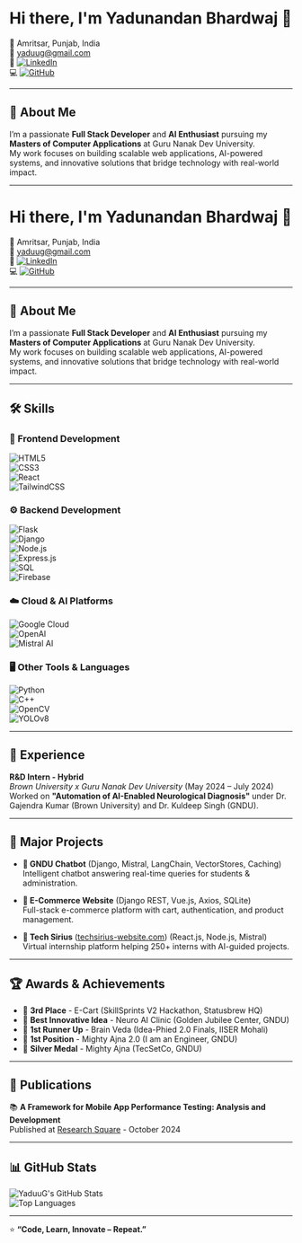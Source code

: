 # Hi there, I'm Yadunandan Bhardwaj 👋

📍 Amritsar, Punjab, India  
📧 [yaduug@gmail.com](mailto:yaduug@gmail.com)  
💼 [![LinkedIn](https://img.shields.io/badge/LinkedIn-0077B5?logo=linkedin&logoColor=white)](https://linkedin.com/in/YADUUG)  
💻 [![GitHub](https://img.shields.io/badge/GitHub-181717?logo=github&logoColor=white)](https://github.com/YADUUG)

---

## 🚀 About Me  
I’m a passionate **Full Stack Developer** and **AI Enthusiast** pursuing my **Masters of Computer Applications** at Guru Nanak Dev University.  
My work focuses on building scalable web applications, AI-powered systems, and innovative solutions that bridge technology with real-world impact.

---
# Hi there, I'm Yadunandan Bhardwaj 👋

📍 Amritsar, Punjab, India  
📧 [yaduug@gmail.com](mailto:yaduug@gmail.com)  
💼 [![LinkedIn](https://img.shields.io/badge/LinkedIn-0077B5?logo=linkedin&logoColor=white)](https://linkedin.com/in/YADUUG)  
💻 [![GitHub](https://img.shields.io/badge/GitHub-181717?logo=github&logoColor=white)](https://github.com/YADUUG)

---

## 🚀 About Me  
I’m a passionate **Full Stack Developer** and **AI Enthusiast** pursuing my **Masters of Computer Applications** at Guru Nanak Dev University.  
My work focuses on building scalable web applications, AI-powered systems, and innovative solutions that bridge technology with real-world impact.

---

## 🛠 Skills  

### 🎨 Frontend Development  
![HTML5](https://img.shields.io/badge/HTML5-E34F26?logo=html5&logoColor=white)  
![CSS3](https://img.shields.io/badge/CSS3-1572B6?logo=css3&logoColor=white)  
![React](https://img.shields.io/badge/React-61DAFB?logo=react&logoColor=black)  
![TailwindCSS](https://img.shields.io/badge/Tailwind_CSS-38B2AC?logo=tailwind-css&logoColor=white)  

### ⚙️ Backend Development  
![Flask](https://img.shields.io/badge/Flask-000000?logo=flask&logoColor=white)  
![Django](https://img.shields.io/badge/Django-092E20?logo=django&logoColor=white)  
![Node.js](https://img.shields.io/badge/Node.js-339933?logo=node.js&logoColor=white)  
![Express.js](https://img.shields.io/badge/Express.js-000000?logo=express&logoColor=white)  
![SQL](https://img.shields.io/badge/SQL-4479A1?logo=mysql&logoColor=white)  
![Firebase](https://img.shields.io/badge/Firebase-FFCA28?logo=firebase&logoColor=black)  

### ☁️ Cloud & AI Platforms  
![Google Cloud](https://img.shields.io/badge/Google_Cloud-4285F4?logo=google-cloud&logoColor=white)  
![OpenAI](https://img.shields.io/badge/OpenAI-412991?logo=openai&logoColor=white)  
![Mistral AI](https://img.shields.io/badge/Mistral-FF6F00?logo=ai&logoColor=white)  

### 🖥 Other Tools & Languages  
![Python](https://img.shields.io/badge/Python-3776AB?logo=python&logoColor=white)  
![C++](https://img.shields.io/badge/C++-00599C?logo=cplusplus&logoColor=white)  
![OpenCV](https://img.shields.io/badge/OpenCV-5C3EE8?logo=opencv&logoColor=white)  
![YOLOv8](https://img.shields.io/badge/YOLOv8-FFEA00?logo=ai&logoColor=black)  

---

## 💼 Experience  

**R&D Intern - Hybrid**  
*Brown University x Guru Nanak Dev University* (May 2024 – July 2024)  
Worked on **"Automation of AI-Enabled Neurological Diagnosis"** under Dr. Gajendra Kumar (Brown University) and Dr. Kuldeep Singh (GNDU).

---

## 📌 Major Projects  

- **💬 GNDU Chatbot** (Django, Mistral, LangChain, VectorStores, Caching)  
  Intelligent chatbot answering real-time queries for students & administration.

- **🛒 E-Commerce Website** (Django REST, Vue.js, Axios, SQLite)  
  Full-stack e-commerce platform with cart, authentication, and product management.

- **💼 Tech Sirius** ([techsirius-website.com](http://techsirius-website.com)) (React.js, Node.js, Mistral)  
  Virtual internship platform helping 250+ interns with AI-guided projects.

---

## 🏆 Awards & Achievements  

- 🥉 **3rd Place** - E-Cart (SkillSprints V2 Hackathon, Statusbrew HQ)  
- 🏅 **Best Innovative Idea** - Neuro AI Clinic (Golden Jubilee Center, GNDU)  
- 🥈 **1st Runner Up** - Brain Veda (Idea-Phied 2.0 Finals, IISER Mohali)  
- 🥇 **1st Position** - Mighty Ajna 2.0 (I am an Engineer, GNDU)  
- 🥈 **Silver Medal** - Mighty Ajna (TecSetCo, GNDU)

---

## 📄 Publications  

📚 **A Framework for Mobile App Performance Testing: Analysis and Development**  
Published at [Research Square](https://www.researchsquare.com) - October 2024  

---

## 📊 GitHub Stats  

![YaduuG's GitHub Stats](https://github-readme-stats.vercel.app/api?username=YADUUG&show_icons=true&theme=radical)  
![Top Languages](https://github-readme-stats.vercel.app/api/top-langs/?username=YADUUG&layout=compact&theme=radical)  

---

⭐ **“Code, Learn, Innovate – Repeat.”**
